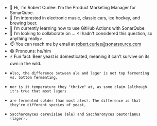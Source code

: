 - 👋 Hi, I’m Robert Curlee. I'm the Product Marketing Manager for SonarQube.
- 👀 I’m interested in electronic music, classic cars, ice hockey, and brewing beer.
- 🌱 I’m currently learning how to use GitHub Actions with SonarQube
- 💞️ I’m looking to collaborate on ... <I hadn't considered this question, so anything really>
- 📫 You can reach me by email at robert.curlee@sonarsource.com
- 😄 Pronouns: he/him
- ⚡ Fun fact: Beer yeast is domesticated, meaning it can't survive on its own in the wild.
-     Also, the difference between ale and lager is not top fermenting vs. bottom fermenting,
-     nor is it temperature they "thrive" at, as some claim (although it's true that most lagers
-     are fermented colder than most ales). The difference is that they're different species of yeast,
-     Saccharomyces cerevisiae (ale) and Saccharomyces pastorianus (lager).

<!---
rcurlee-sonar/rcurlee-sonar is a ✨ special ✨ repository because its `README.md` (this file) appears on your GitHub profile.
You can click the Preview link to take a look at your changes.
--->
